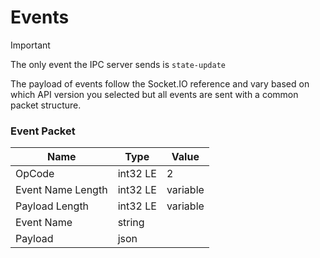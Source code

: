 # Events

> [!IMPORTANT]
> The only event the IPC server sends is `state-update`

The payload of events follow the Socket.IO reference and vary based on which API version you selected but all events are sent with a common packet structure.

### Event Packet

| Name              | Type     | Value                         |
| ----------------- | -------- | ----------------------------- |
| OpCode            | int32 LE | 2                             |
| Event Name Length | int32 LE | variable                      |
| Payload Length    | int32 LE | variable                      |
| Event Name        | string   |                               |
| Payload           | json     |                               |